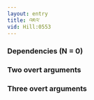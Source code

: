```yaml
---
layout: entry
title: འཇའ་
vid: Hill:0553
---
```

### Dependencies (N = 0)


### Two overt arguments


### Three overt arguments
